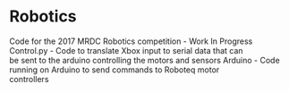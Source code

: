 # Robotics
Code for the 2017 MRDC Robotics competition - Work In Progress  
Control.py - Code to translate Xbox input to serial data that can  
  be sent to the arduino controlling the motors and sensors
Arduino - Code running on Arduino to send commands to Roboteq motor  
  controllers
  
